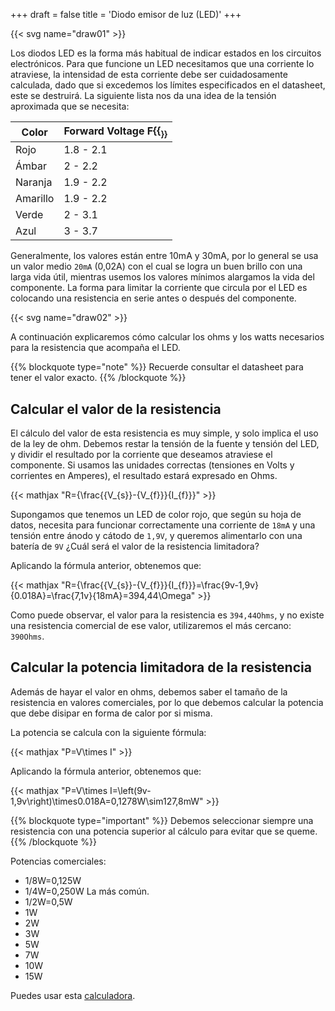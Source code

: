 +++
draft = false
title = 'Diodo emisor de luz (LED)'
+++

{{< svg name="draw01" >}}

Los diodos LED es la forma más habitual de indicar estados en los circuitos electrónicos. Para que funcione un LED necesitamos que una corriente lo atraviese, la intensidad de esta corriente debe ser cuidadosamente calculada, dado que si excedemos los límites especificados en el datasheet, este se destruirá. La siguiente lista nos da una idea de la tensión aproximada que se necesita:

| Color    | Forward Voltage F{{<sub f>}} |
|----------|------------------------------|
| Rojo     | 1.8 - 2.1                    |
| Ámbar    | 2   - 2.2                    |
| Naranja  | 1.9 - 2.2                    |
| Amarillo | 1.9 - 2.2                    |
| Verde    | 2   - 3.1                    |
| Azul     | 3   - 3.7                    |

Generalmente, los valores están entre 10mA y 30mA, por lo general se usa un valor medio `20mA` (0,02A) con el cual se logra un buen brillo con una larga vida útil, mientras usemos los valores mínimos alargamos la vida del componente. La forma para limitar la corriente que circula por el LED es colocando una resistencia en serie antes o después del componente.

{{< svg name="draw02" >}}

A continuación explicaremos cómo calcular los ohms y los watts necesarios para la resistencia que acompaña el LED.

{{% blockquote type="note" %}}
Recuerde consultar el datasheet para tener el valor exacto.
{{% /blockquote %}}

## Calcular el valor de la resistencia

El cálculo del valor de esta resistencia es muy simple, y solo implica el uso de la ley de ohm. Debemos restar la tensión de la fuente y tensión del LED, y dividir el resultado por la corriente que deseamos atraviese el componente. Si usamos las unidades correctas (tensiones en Volts y corrientes en Amperes), el resultado estará expresado en Ohms.

{{< mathjax "R={\frac{{V_{s}}-{V_{f}}}{I_{f}}}" >}}

Supongamos que tenemos un LED de color rojo, que según su hoja de datos, necesita para funcionar correctamente una corriente de `18mA` y una tensión entre ánodo y cátodo de `1,9V`, y queremos alimentarlo con una batería de `9V` ¿Cuál será el valor de la resistencia limitadora?

Aplicando la fórmula anterior, obtenemos que:

{{< mathjax "R={\frac{{V_{s}}-{V_{f}}}{I_{f}}}=\frac{9v-1,9v}{0.018A}=\frac{7,1v}{18mA}=394,44\Omega" >}}

Como puede observar, el valor para la resistencia es `394,44Ohms`, y no existe una resistencia comercial de ese valor, utilizaremos el más cercano: `390Ohms`.

## Calcular la potencia limitadora de la resistencia

Además de hayar el valor en ohms, debemos saber el tamaño de la resistencia en valores comerciales, por lo que debemos calcular la potencia que debe disipar en forma de calor por si misma.

La potencia se calcula con la siguiente fórmula:

{{< mathjax "P=V\times I" >}}

Aplicando la fórmula anterior, obtenemos que:

{{< mathjax "P=V\times I=\left(9v-1,9v\right)\times0.018A=0,1278W\sim127,8mW" >}}

{{% blockquote type="important" %}}
Debemos seleccionar siempre una resistencia con una potencia superior al cálculo para evitar que se queme.
{{% /blockquote %}}

Potencias comerciales:

- 1/8W=0,125W
- 1/4W=0,250W La más común.
- 1/2W=0,5W
- 1W
- 2W
- 3W
- 5W
- 7W
- 10W
- 15W

Puedes usar esta [calculadora](https://www.digikey.es/en/resources/conversion-calculators/conversion-calculator-led-series-resistor).
